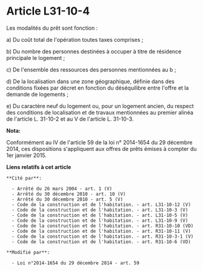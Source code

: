 # Article L31-10-4

Les modalités du prêt sont fonction : 

a) Du coût total de l'opération toutes taxes comprises ; 

b) Du nombre des personnes destinées à occuper à titre de résidence principale le logement ; 

c) De l'ensemble des ressources des personnes mentionnées au b ; 

d) De la localisation dans une zone géographique, définie dans des conditions fixées par décret en fonction du déséquilibre
entre l'offre et la demande de logements ; 

e) Du caractère neuf du logement ou, pour un logement ancien, du respect des conditions de localisation et de travaux
mentionnées au premier alinéa de l'article L. 31-10-2 et au V de l'article L. 31-10-3.

**Nota:**

Conformément au IV de l'article 59 de la loi n° 2014-1654 du 29 décembre 2014, ces dispositions s'appliquent aux offres de
prêts émises à compter du 1er janvier 2015.

**Liens relatifs à cet article**

	**Cité par**:

	  - Arrêté du 26 mars 2004 - art. 1 (V)
	  - Arrêté du 30 décembre 2010 - art. 10 (V)
	  - Arrêté du 30 décembre 2010 - art. 5 (V)
	  - Code de la construction et de l'habitation. - art. L31-10-12 (V)
	  - Code de la construction et de l'habitation. - art. L31-10-3 (V)
	  - Code de la construction et de l'habitation. - art. L31-10-5 (V)
	  - Code de la construction et de l'habitation. - art. L31-10-9 (V)
	  - Code de la construction et de l'habitation. - art. R31-10-10 (VD)
	  - Code de la construction et de l'habitation. - art. R31-10-11 (V)
	  - Code de la construction et de l'habitation. - art. R31-10-3-1 (V)
	  - Code de la construction et de l'habitation. - art. R31-10-6 (VD)

	**Modifié par**:

	  - Loi n°2014-1654 du 29 décembre 2014 - art. 59
